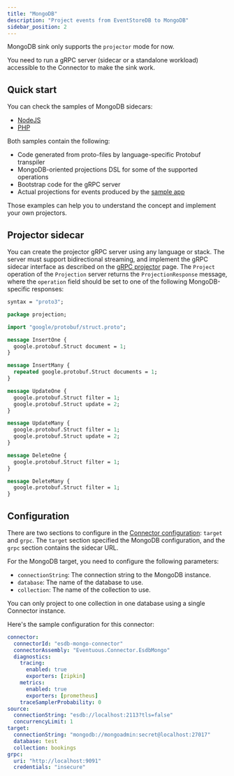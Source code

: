 ```yaml
---
title: "MongoDB"
description: "Project events from EventStoreDB to MongoDB"
sidebar_position: 2
---
```


MongoDB sink only supports the `projector` mode for now.

You need to run a gRPC server (sidecar or a standalone workload) accessible to the Connector to make the sink work.

## Quick start

You can check the samples of MongoDB sidecars:
- [NodeJS][1]
- [PHP][2]

Both samples contain the following:
- Code generated from proto-files by language-specific Protobuf transpiler
- MongoDB-oriented projections DSL for some of the supported operations
- Bootstrap code for the gRPC server
- Actual projections for events produced by the [sample app][sample]

Those examples can help you to understand the concept and implement your own projectors.

## Projector sidecar

You can create the projector gRPC server using any language or stack. The server must support bidirectional streaming, and implement the gRPC sidecar interface as described on the [gRPC projector](../../projectors/grpc) page. The `Project` operation of the `Projection` server returns the `ProjectionResponse` message, where the `operation` field should be set to one of the following MongoDB-specific responses:

```proto
syntax = "proto3";

package projection;

import "google/protobuf/struct.proto";

message InsertOne {
  google.protobuf.Struct document = 1;
}

message InsertMany {
  repeated google.protobuf.Struct documents = 1;
}

message UpdateOne {
  google.protobuf.Struct filter = 1;
  google.protobuf.Struct update = 2;
}

message UpdateMany {
  google.protobuf.Struct filter = 1;
  google.protobuf.Struct update = 2;
}

message DeleteOne {
  google.protobuf.Struct filter = 1;
}

message DeleteMany {
  google.protobuf.Struct filter = 1;
}
```

## Configuration

There are two sections to configure in the [Connector configuration](../../deployment/index.md#configuration): `target` and `grpc`. 
The `target` section specified the MongoDB configuration, and the `grpc` section contains the sidecar URL.

For the MongoDB target, you need to configure the following parameters:

- `connectionString`: The connection string to the MongoDB instance.
- `database`: The name of the database to use.
- `collection`: The name of the collection to use.

You can only project to one collection in one database using a single Connector instance.

Here's the sample configuration for this connector:

```yaml
connector:
  connectorId: "esdb-mongo-connector"
  connectorAssembly: "Eventuous.Connector.EsdbMongo"
  diagnostics:
    tracing:
      enabled: true
      exporters: [zipkin]
    metrics:
      enabled: true
      exporters: [prometheus]
    traceSamplerProbability: 0
source:
  connectionString: "esdb://localhost:2113?tls=false"
  concurrencyLimit: 1
target:
  connectionString: "mongodb://mongoadmin:secret@localhost:27017"
  database: test
  collection: bookings
grpc:
  uri: "http://localhost:9091"
  credentials: "insecure"
```

[1]: https://github.com/Eventuous/connector-sidecar-nodejs-mongo
[2]: https://github.com/Eventuous/connector-sidecar-php-mongo
[sample]: https://github.com/Eventuous/eventuous/tree/3969b05d75e296b46599aad125122abcd9ffc793/samples/esdb
